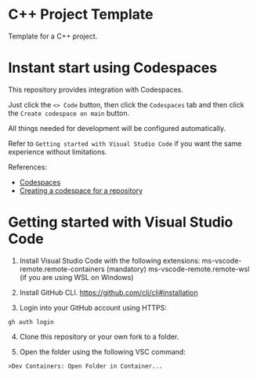 # С++ Project Template
Template for a C++ project.

# Instant start using Codespaces

This repository provides integration with Codespaces.

Just click the `<> Code` button, then click the `Codespaces` tab and then click the `Create codespace on main` button.

All things needed for development will be configured automatically.

Refer to `Getting started with Visual Studio Code` if you want the same experience without limitations.

References:
 - [Codespaces](https://github.com/features/codespaces)
 - [Creating a codespace for a repository](https://docs.github.com/en/codespaces/developing-in-codespaces/creating-a-codespace-for-a-repository#creating-a-codespace-for-a-repository)

# Getting started with Visual Studio Code

1. Install Visual Studio Code with the following extensions:
  ms-vscode-remote.remote-containers (mandatory)
  ms-vscode-remote.remote-wsl (if you are using WSL on Windows)

2. Install GitHub CLI.
  https://github.com/cli/cli#installation

3. Login into your GitHub account using HTTPS:
```
gh auth login
```

4. Clone this repository or your own fork to a folder.

5. Open the folder using the following VSC command:
```
>Dev Containers: Open Folder in Container...
```
